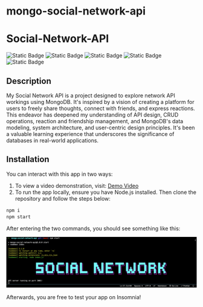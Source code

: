 # mongo-social-network-api

# Social-Network-API

![Static Badge](https://img.shields.io/badge/JavaScript-F7DF1E?style=for-the-badge&logo=javascript&labelColor=black)
![Static Badge](https://img.shields.io/badge/mongodb%20-%20%2347A248?style=for-the-badge&logo=mongodb&labelColor=black)
![Static Badge](https://img.shields.io/badge/Express%20-%20black?style=for-the-badge&logo=Express&logoColor=white&labelColor=black&color=white)
![Static Badge](https://img.shields.io/badge/Node.js-%23339933?style=for-the-badge&logo=node.js&labelColor=black)
![Static Badge](https://img.shields.io/badge/insomnia%20-%20%234000BF?style=for-the-badge&logo=insomnia&labelColor=black)

## Description
My Social Network API is a project designed to explore network API workings using MongoDB. It's inspired by a vision of creating a platform for users to freely share thoughts, connect with friends, and express reactions. This endeavor has deepened my understanding of API design, CRUD operations, reaction and friendship management, and MongoDB's data modeling, system architecture, and user-centric design principles. It's been a valuable learning experience that underscores the significance of databases in real-world applications.

## Installation

You can interact with this app in two ways:

1. To view a video demonstration, visit: [Demo Video](https://watch.screencastify.com/v/AhCLVSqC4pZQt8nwdhTW)
2. To run the app locally, ensure you have Node.js installed. Then clone the repository and follow the steps below:

```bash
npm i
npm start
```


After entering the two commands, you should see something like this:

![Demo Image](./images/Image-1.png)

Afterwards, you are free to test your app on Insomnia!